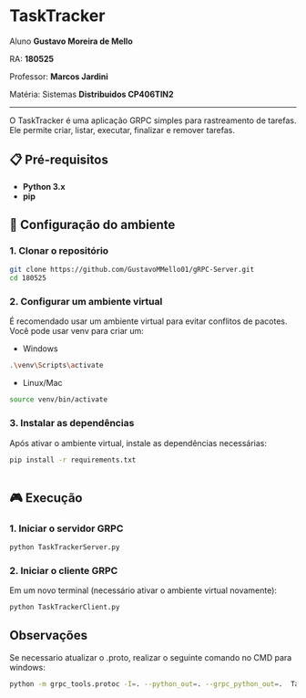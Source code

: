 # TaskTracker

Aluno **Gustavo Moreira de Mello**

RA: **180525**

Professor: **Marcos Jardini**

Matéria: Sistemas **Distribuidos CP406TIN2**

---

O TaskTracker é uma aplicação GRPC simples para rastreamento de tarefas. Ele permite criar, listar, executar, finalizar e remover tarefas.


## 📋 Pré-requisitos

- **Python 3.x**
- **pip**

## 🚀 Configuração do ambiente

### 1. Clonar o repositório

```bash
git clone https://github.com/GustavoMMello01/gRPC-Server.git
cd 180525

```

### 2. Configurar um ambiente virtual
É recomendado usar um ambiente virtual para evitar conflitos de pacotes. Você pode usar venv para criar um:
- Windows
```bash
.\venv\Scripts\activate

```

- Linux/Mac
```bash
source venv/bin/activate

```

### 3. Instalar as dependências
Após ativar o ambiente virtual, instale as dependências necessárias:
```bash
pip install -r requirements.txt
    
```


## 🎮 Execução
### 1. Iniciar o servidor GRPC

```bash
python TaskTrackerServer.py
```

### 2. Iniciar o cliente GRPC
Em um novo terminal (necessário ativar o ambiente virtual novamente):
```bash
python TaskTrackerClient.py
```

## Observações
Se necessario atualizar o .proto, realizar o seguinte comando no CMD para windows:
```bash
python -m grpc_tools.protoc -I=. --python_out=. --grpc_python_out=.  TaskTracker.proto
```

